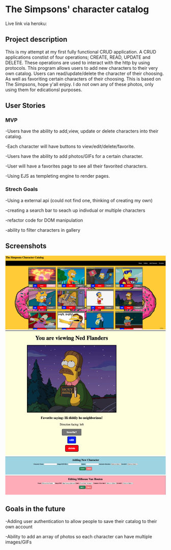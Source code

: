 # The Simpsons' character catalog


Live link via heroku: 

## Project description 
This is my attempt at my first fully functional CRUD application. A CRUD applications constist of four operations; CREATE, READ, UPDATE and DELETE.
These operations are used to interact with the http by using protocols. This program allows users to add new characters to their very own catalog. Users can read/update/delete the character of their choosing. As well as favoriting certain characters of their choosing. This is based on The Simpsons, hope y'all enjoy. I do not own any of these photos, only using them for edicationsl purposes.  
## User Stories 
 
### MVP
 -Users have the ability to add,view, update or delete characters into their catalog.
 
 -Each character will have buttons to view/edit/delete/favorite.
 
 -Users have the ability to add photos/GIFs for a certain character.
 
 -User will have a favorites page to see all their favorited characters.
 
 -Using EJS as templeting engine to render pages.
  
### Strech Goals
 -Using a external api (could not find one, thinking of creating my own)
 
 -creating a search bar to seach up indivdual or multiple characters
 
 -refactor code for DOM manipulation
 
 -ability to filter characters in gallery
  
  
## Screenshots 
![Gallery](/screenshots/gallery.png)
![viewPage](/screenshots/view.png)
![newPage](/screenshots/new.png)
![editPage](/screenshots/edit.png)
## Goals in the future 
 -Adding user authentication to allow people to save their catalog to their own account
 
 -Ability to add an array of photos so each character can have multiple images/GIFs
 
 
